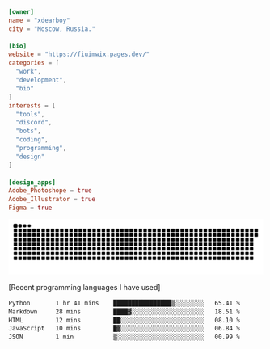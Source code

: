 
```toml
[owner]
name = "xdearboy"
city = "Moscow, Russia."

[bio]
website = "https://fiuimwix.pages.dev/"
categories = [
  "work",
  "development",
  "bio"
]
interests = [
  "tools",
  "discord",
  "bots",
  "coding",
  "programming",
  "design"
]

[design_apps]
Adobe_Photoshope = true
Adobe_Illustrator = true
Figma = true
```

<p align="center"><img src="https://raw.githubusercontent.com/xdearboy/xdearboy/output/github-contribution-grid-snake.svg"></p>

[Recent programming languages I have used]

<!--START_SECTION:waka-->

```txt
Python       1 hr 41 mins    ████████████████▒░░░░░░░░   65.41 %
Markdown     28 mins         ████▓░░░░░░░░░░░░░░░░░░░░   18.51 %
HTML         12 mins         ██░░░░░░░░░░░░░░░░░░░░░░░   08.10 %
JavaScript   10 mins         █▓░░░░░░░░░░░░░░░░░░░░░░░   06.84 %
JSON         1 min           ▒░░░░░░░░░░░░░░░░░░░░░░░░   00.99 %
```

<!--END_SECTION:waka-->
